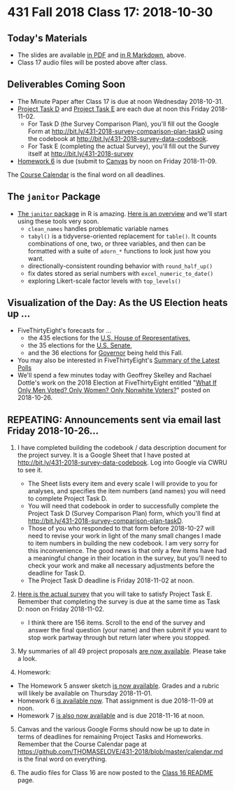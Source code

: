 # 431 Fall 2018 Class 17: 2018-10-30

## Today's Materials

- The slides are available [in PDF](https://github.com/THOMASELOVE/431-2018/blob/master/slides/class17/431_class-17-slides_2018.pdf) and [in R Markdown](https://github.com/THOMASELOVE/THOMASELOVE/431-2018/master/slides/class17/431_class-17-slides_2018.Rmd), above.
- Class 17 audio files will be posted above after class.

## Deliverables Coming Soon

- The Minute Paper after Class 17 is due at noon Wednesday 2018-10-31.
- [Project Task D](https://thomaselove.github.io/431-2018-project/taskD.html) and [Project Task E](https://thomaselove.github.io/431-2018-project/taskE.html) are each due at noon this Friday 2018-11-02. 
    - For Task D (the Survey Comparison Plan), you'll fill out the Google Form at http://bit.ly/431-2018-survey-comparison-plan-taskD using the codebook at http://bit.ly/431-2018-survey-data-codebook.
    - For Task E (completing the actual Survey), you'll fill out the Survey itself at http://bit.ly/431-2018-survey
- [Homework 6](https://github.com/THOMASELOVE/431-2018/blob/master/homework/Homework6/431-2018-hw6.md) is due (submit to [Canvas](https://canvas.case.edu/) by noon on Friday 2018-11-09.

The [Course Calendar](https://github.com/THOMASELOVE/431-2018/blob/master/calendar.md) is the final word on all deadlines.

## The `janitor` Package

- [The `janitor` package](https://github.com/sfirke/janitor) in R is amazing. [Here is an overview](http://sfirke.github.io/janitor/articles/janitor.html) and we'll start using these tools very soon.
    - `clean_names` handles problematic variable names
    - `tabyl()` is a tidyverse-oriented replacement for `table()`. It counts combinations of one, two, or three variables, and then can be formatted with a suite of `adorn_*` functions to look just how you want.
    - directionally-consistent rounding behavior with `round_half_up()`
    - fix dates stored as serial numbers with `excel_numeric_to_date()`
    - exploring Likert-scale factor levels with `top_levels()`

## Visualization of the Day: As the US Election heats up ...

- FiveThirtyEight's forecasts for ...
    - the 435 elections for the [U.S. House of Representatives](https://projects.fivethirtyeight.com/2018-midterm-election-forecast/house/), 
    - the 35 elections for the [U.S. Senate](https://projects.fivethirtyeight.com/2018-midterm-election-forecast/senate/), 
    - and the 36 elections for [Governor](https://projects.fivethirtyeight.com/2018-midterm-election-forecast/governor/) being held this Fall.
- You may also be interested in FiveThirtyEight's [Summary of the Latest Polls](https://projects.fivethirtyeight.com/polls/)
- We'll spend a few minutes today with Geoffrey Skelley and Rachael Dottle's work on the 2018 Election at FiveThirtyEight entitled "[What If Only Men Voted? Only Women? Only Nonwhite Voters?](https://fivethirtyeight.com/features/what-if-only-men-voted-only-women-only-nonwhite-voters/)" posted on 2018-10-26. 


## REPEATING: Announcements sent via email last Friday 2018-10-26...

1. I have completed building the codebook / data description document for the project survey. It is a Google Sheet that I have posted at http://bit.ly/431-2018-survey-data-codebook. Log into Google via CWRU to see it. 
    - The Sheet lists every item and every scale I will provide to you for analyses, and specifies the item numbers (and names) you will need to complete Project Task D.
    - You will need that codebook in order to successfully complete the Project Task D (Survey Comparison Plan) form, which you'll find at http://bit.ly/431-2018-survey-comparison-plan-taskD. 
    - Those of you who responded to that form before 2018-10-27 will need to revise your work in light of the many small changes I made to item numbers in building the new codebook. I am very sorry for this inconvenience. The good news is that only a few items have had a meaningful change in their location in the survey, but you'll need to check your work and make all necessary adjustments before the deadline for Task D. 
    - The Project Task D deadline is Friday 2018-11-02 at noon.

2. [Here is the actual survey](http://bit.ly/431-2018-survey) that you will take to satisfy Project Task E. Remember that completing the survey is due at the same time as Task D: noon on Friday 2018-11-02. 
    - I think there are 156 items. Scroll to the end of the survey and answer the final question (your name) and then submit if you want to stop work partway through but return later where you stopped.

3. My summaries of all 49 project proposals [are now available](https://github.com/THOMASELOVE/431-2018-project/blob/master/OKtaskA.md). Please take a look.

4. Homework:

- The Homework 5 answer sketch [is now available](https://github.com/THOMASELOVE/431-2018/tree/master/homework/Homework5). Grades and a rubric will likely be available on Thursday 2018-11-01.
- Homework 6 [is available now](https://github.com/THOMASELOVE/431-2018/blob/master/homework/Homework6/431-2018-hw6.md). That assignment is due 2018-11-09 at noon. 
- Homework 7 [is also now available](https://github.com/THOMASELOVE/431-2018/blob/master/homework/Homework7/431-2018-hw7.md) and is due 2018-11-16 at noon.

5. Canvas and the various Google Forms should now be up to date in terms of deadlines for remaining Project Tasks and Homeworks. Remember that the Course Calendar page at https://github.com/THOMASELOVE/431-2018/blob/master/calendar.md is the final word on everything.

6. The audio files for Class 16 are now posted to the [Class 16 README](https://github.com/THOMASELOVE/431-2018/tree/master/slides/class16) page.
